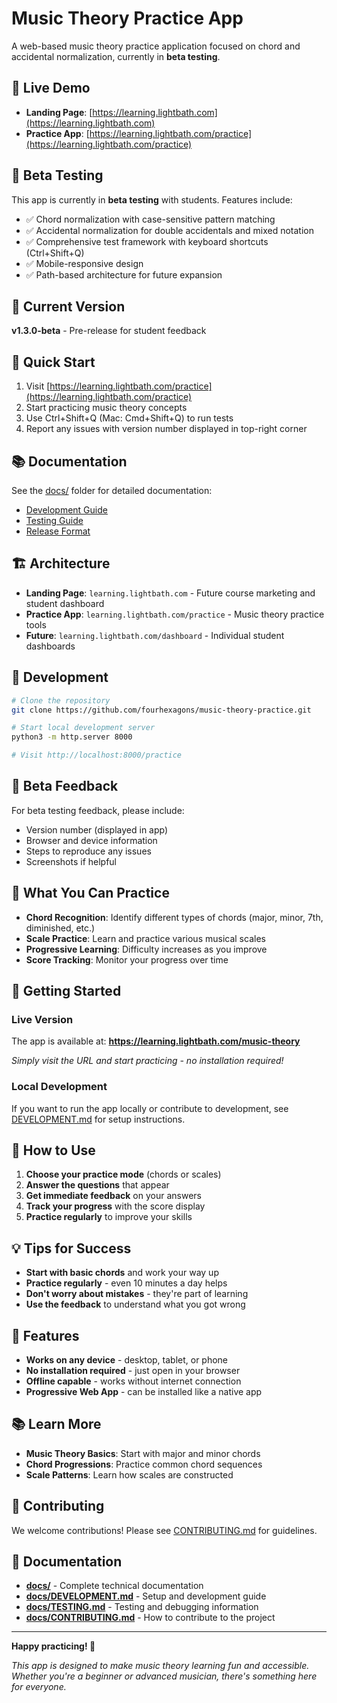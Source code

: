 # Music Theory Practice App

A web-based music theory practice application focused on chord and accidental normalization, currently in **beta testing**.

## 🎼 Live Demo

- **Landing Page**: [https://learning.lightbath.com](https://learning.lightbath.com)
- **Practice App**: [https://learning.lightbath.com/practice](https://learning.lightbath.com/practice)

## 🧪 Beta Testing

This app is currently in **beta testing** with students. Features include:

- ✅ Chord normalization with case-sensitive pattern matching
- ✅ Accidental normalization for double accidentals and mixed notation
- ✅ Comprehensive test framework with keyboard shortcuts (Ctrl+Shift+Q)
- ✅ Mobile-responsive design
- ✅ Path-based architecture for future expansion

## 🎯 Current Version

**v1.3.0-beta** - Pre-release for student feedback

## 🚀 Quick Start

1. Visit [https://learning.lightbath.com/practice](https://learning.lightbath.com/practice)
2. Start practicing music theory concepts
3. Use Ctrl+Shift+Q (Mac: Cmd+Shift+Q) to run tests
4. Report any issues with version number displayed in top-right corner

## 📚 Documentation

See the [docs/](docs/) folder for detailed documentation:
- [Development Guide](docs/DEVELOPMENT.md)
- [Testing Guide](docs/TESTING.md)
- [Release Format](docs/RELEASE_FORMAT.md)

## 🏗️ Architecture

- **Landing Page**: `learning.lightbath.com` - Future course marketing and student dashboard
- **Practice App**: `learning.lightbath.com/practice` - Music theory practice tools
- **Future**: `learning.lightbath.com/dashboard` - Individual student dashboards

## 🔧 Development

```bash
# Clone the repository
git clone https://github.com/fourhexagons/music-theory-practice.git

# Start local development server
python3 -m http.server 8000

# Visit http://localhost:8000/practice
```

## 📝 Beta Feedback

For beta testing feedback, please include:
- Version number (displayed in app)
- Browser and device information
- Steps to reproduce any issues
- Screenshots if helpful

## 🎵 What You Can Practice

- **Chord Recognition**: Identify different types of chords (major, minor, 7th, diminished, etc.)
- **Scale Practice**: Learn and practice various musical scales
- **Progressive Learning**: Difficulty increases as you improve
- **Score Tracking**: Monitor your progress over time

## 🚀 Getting Started

### Live Version
The app is available at: **https://learning.lightbath.com/music-theory**

*Simply visit the URL and start practicing - no installation required!*

### Local Development
If you want to run the app locally or contribute to development, see [DEVELOPMENT.md](DEVELOPMENT.md) for setup instructions.

## 🎯 How to Use

1. **Choose your practice mode** (chords or scales)
2. **Answer the questions** that appear
3. **Get immediate feedback** on your answers
4. **Track your progress** with the score display
5. **Practice regularly** to improve your skills

## 💡 Tips for Success

- **Start with basic chords** and work your way up
- **Practice regularly** - even 10 minutes a day helps
- **Don't worry about mistakes** - they're part of learning
- **Use the feedback** to understand what you got wrong

## 📱 Features

- **Works on any device** - desktop, tablet, or phone
- **No installation required** - just open in your browser
- **Offline capable** - works without internet connection
- **Progressive Web App** - can be installed like a native app

## 📚 Learn More

- **Music Theory Basics**: Start with major and minor chords
- **Chord Progressions**: Practice common chord sequences
- **Scale Patterns**: Learn how scales are constructed

## 🤝 Contributing

We welcome contributions! Please see [CONTRIBUTING.md](CONTRIBUTING.md) for guidelines.

## 📄 Documentation

- **[docs/](docs/)** - Complete technical documentation
- **[docs/DEVELOPMENT.md](docs/DEVELOPMENT.md)** - Setup and development guide
- **[docs/TESTING.md](docs/TESTING.md)** - Testing and debugging information
- **[docs/CONTRIBUTING.md](docs/CONTRIBUTING.md)** - How to contribute to the project

---

**Happy practicing! 🎼**

*This app is designed to make music theory learning fun and accessible. Whether you're a beginner or advanced musician, there's something here for everyone.*